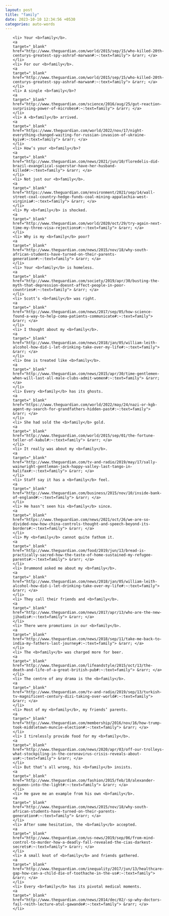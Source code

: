 ```yaml
---
layout: post
title: "family"
date: 2023-10-10 12:34:56 +0530
categories: auto-words
---
```

<ol>

    <li> Your <b>family</b>.
    <a 
    target="_blank" 
    href="http://www.theguardian.com/world/2015/sep/15/who-killed-20th-centurys-greatest-spy-ashraf-marwan#:~:text=family"> &rarr; </a>
    </li>
    <li> For our <b>family</b>.
    <a 
    target="_blank" 
    href="http://www.theguardian.com/world/2015/sep/15/who-killed-20th-centurys-greatest-spy-ashraf-marwan#:~:text=family"> &rarr; </a>
    </li>
    <li> A single <b>family</b>?
    <a 
    target="_blank" 
    href="http://www.theguardian.com/science/2016/aug/25/gut-reaction-surprising-power-of-microbes#:~:text=family"> &rarr; </a>
    </li>
    <li> A <b>family</b> arrived.
    <a 
    target="_blank" 
    href="https://www.theguardian.com/world/2022/nov/17/night-everything-changed-waiting-for-russian-invasion-of-ukraine-kyiv#:~:text=family"> &rarr; </a>
    </li>
    <li> How’s your <b>family</b>?
    <a 
    target="_blank" 
    href="http://www.theguardian.com/news/2021/jun/10/floredelis-did-brazil-evangelical-superstar-have-her-husband-killed#:~:text=family"> &rarr; </a>
    </li>
    <li> Not just our <b>family</b>.
    <a 
    target="_blank" 
    href="https://www.theguardian.com/environment/2021/sep/14/wall-street-coal-country-hedge-funds-coal-mining-appalachia-west-virginia#:~:text=family"> &rarr; </a>
    </li>
    <li> My <b>family</b> is shocked.
    <a 
    target="_blank" 
    href="http://www.theguardian.com/world/2020/oct/29/try-again-next-time-my-three-visa-rejections#:~:text=family"> &rarr; </a>
    </li>
    <li> Why is my <b>family</b> poor?
    <a 
    target="_blank" 
    href="http://www.theguardian.com/news/2015/nov/18/why-south-african-students-have-turned-on-their-parents-generation#:~:text=family"> &rarr; </a>
    </li>
    <li> Your <b>family</b> is homeless.
    <a 
    target="_blank" 
    href="http://www.theguardian.com/society/2019/apr/30/busting-the-myth-that-depression-doesnt-affect-people-in-poor-countries#:~:text=family"> &rarr; </a>
    </li>
    <li> Scott’s <b>family</b> was right.
    <a 
    target="_blank" 
    href="http://www.theguardian.com/news/2017/sep/05/how-science-found-a-way-to-help-coma-patients-communicate#:~:text=family"> &rarr; </a>
    </li>
    <li> I thought about my <b>family</b>.
    <a 
    target="_blank" 
    href="http://www.theguardian.com/news/2018/jan/05/william-leith-alcohol-how-did-i-let-drinking-take-over-my-life#:~:text=family"> &rarr; </a>
    </li>
    <li> One is treated like <b>family</b>.
    <a 
    target="_blank" 
    href="http://www.theguardian.com/news/2015/apr/30/time-gentlemen-when-will-last-all-male-clubs-admit-women#:~:text=family"> &rarr; </a>
    </li>
    <li> Every <b>family</b> has its ghosts.
    <a 
    target="_blank" 
    href="https://www.theguardian.com/world/2022/may/24/nazi-or-kgb-agent-my-search-for-grandfathers-hidden-past#:~:text=family"> &rarr; </a>
    </li>
    <li> She had sold the <b>family</b> gold.
    <a 
    target="_blank" 
    href="http://www.theguardian.com/world/2015/sep/01/the-fortune-teller-of-kabul#:~:text=family"> &rarr; </a>
    </li>
    <li> It really was about my <b>family</b>.
    <a 
    target="_blank" 
    href="http://www.theguardian.com/tv-and-radio/2019/may/17/sally-wainwright-gentleman-jack-happy-valley-last-tango-in-halifax#:~:text=family"> &rarr; </a>
    </li>
    <li> Staff say it has a <b>family</b> feel.
    <a 
    target="_blank" 
    href="http://www.theguardian.com/business/2015/nov/10/inside-bank-of-england#:~:text=family"> &rarr; </a>
    </li>
    <li> He hasn’t seen his <b>family</b> since.
    <a 
    target="_blank" 
    href="https://www.theguardian.com/news/2021/oct/26/we-are-so-divided-now-how-china-controls-thought-and-speech-beyond-its-borders#:~:text=family"> &rarr; </a>
    </li>
    <li> My <b>family</b> cannot quite fathom it.
    <a 
    target="_blank" 
    href="http://www.theguardian.com/food/2019/jun/13/bread-is-practically-sacred-how-the-taste-of-home-sustained-my-refugee-parents#:~:text=family"> &rarr; </a>
    </li>
    <li> Drummond asked me about my <b>family</b>.
    <a 
    target="_blank" 
    href="http://www.theguardian.com/news/2018/jan/05/william-leith-alcohol-how-did-i-let-drinking-take-over-my-life#:~:text=family"> &rarr; </a>
    </li>
    <li> They call their friends and <b>family</b>.
    <a 
    target="_blank" 
    href="http://www.theguardian.com/news/2017/apr/13/who-are-the-new-jihadis#:~:text=family"> &rarr; </a>
    </li>
    <li> There were promotions in our <b>family</b>.
    <a 
    target="_blank" 
    href="http://www.theguardian.com/news/2018/sep/11/take-me-back-to-india-my-fathers-last-journey#:~:text=family"> &rarr; </a>
    </li>
    <li> The <b>family</b> was charged more for beer.
    <a 
    target="_blank" 
    href="http://www.theguardian.com/lifeandstyle/2015/oct/13/the-death-and-life-of-a-great-british-pub#:~:text=family"> &rarr; </a>
    </li>
    <li> The centre of any drama is the <b>family</b>.
    <a 
    target="_blank" 
    href="http://www.theguardian.com/tv-and-radio/2019/sep/13/turkish-tv-magnificent-century-dizi-taking-over-world#:~:text=family"> &rarr; </a>
    </li>
    <li> Most of my <b>family</b>, my friends’ parents.
    <a 
    target="_blank" 
    href="http://www.theguardian.com/membership/2016/nov/16/how-trump-took-middletown-muncie-election#:~:text=family"> &rarr; </a>
    </li>
    <li> I tirelessly provide food for my <b>family</b>.
    <a 
    target="_blank" 
    href="http://www.theguardian.com/news/2020/apr/03/off-our-trolleys-what-stockpiling-in-the-coronavirus-crisis-reveals-about-us#:~:text=family"> &rarr; </a>
    </li>
    <li> But that’s all wrong, his <b>family</b> insists.
    <a 
    target="_blank" 
    href="http://www.theguardian.com/fashion/2015/feb/10/alexander-mcqueen-into-the-light#:~:text=family"> &rarr; </a>
    </li>
    <li> He gave me an example from his own <b>family</b>.
    <a 
    target="_blank" 
    href="http://www.theguardian.com/news/2015/nov/18/why-south-african-students-have-turned-on-their-parents-generation#:~:text=family"> &rarr; </a>
    </li>
    <li> After some hesitation, the <b>family</b> accepted.
    <a 
    target="_blank" 
    href="http://www.theguardian.com/us-news/2019/sep/06/from-mind-control-to-murder-how-a-deadly-fall-revealed-the-cias-darkest-secrets#:~:text=family"> &rarr; </a>
    </li>
    <li> A small knot of <b>family</b> and friends gathered.
    <a 
    target="_blank" 
    href="http://www.theguardian.com/inequality/2017/jun/13/healthcare-gap-how-can-a-child-die-of-toothache-in-the-us#:~:text=family"> &rarr; </a>
    </li>
    <li> Every <b>family</b> has its pivotal medical moments.
    <a 
    target="_blank" 
    href="http://www.theguardian.com/news/2014/dec/02/-sp-why-doctors-fail-reith-lecture-atul-gawande#:~:text=family"> &rarr; </a>
    </li>